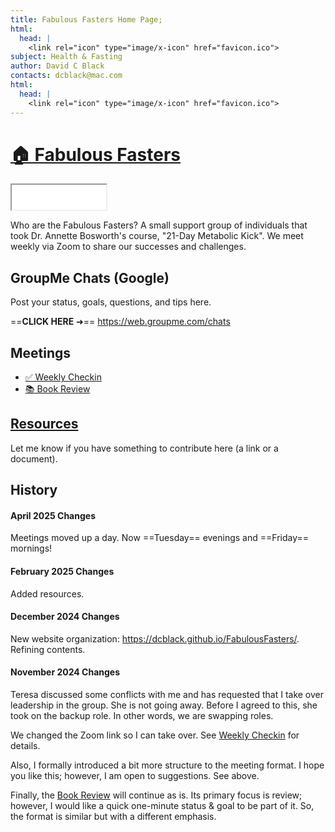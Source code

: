 ```yaml
---
title: Fabulous Fasters Home Page;
html:
  head: |
    <link rel="icon" type="image/x-icon" href="favicon.ico">
subject: Health & Fasting
author: David C Black
contacts: dcblack@mac.com
html:
  head: |
    <link rel="icon" type="image/x-icon" href="favicon.ico">
---
```

# [🏠 Fabulous Fasters](https://dcblack.github.io/FabulousFasters/index.html)

<iframe src="updated.md" width="30%" height="40px"></iframe>

<meta http-equiv="refresh" content="10">
<meta property="og:title" content="Fabulous Fasters">
<meta property="og:description" content="Resources for our private group.">
<meta property="og:image" content="https://dcblack.github.io/FabulousFasters/fasting.jpg">
<meta property="og:url" content="https://dcblack.github.io/FabulousFasters/index.html">

Who are the Fabulous Fasters? A small support group of individuals that took Dr. Annette Bosworth's course, "21-Day Metabolic Kick". We meet weekly via Zoom to share our successes and challenges.

## GroupMe Chats (Google)

Post your status, goals, questions, and tips here.

==**CLICK HERE** ➜== https://web.groupme.com/chats


## Meetings

- [✅ Weekly Checkin](https://dcblack.github.io/FabulousFasters/WeeklyCheckin.html)
- [📚 Book Review](https://dcblack.github.io/FabulousFasters/BookReview.html)

## [Resources](https://dcblack.github.io/FabulousFasters/Resources/index.html)

Let me know if you have something to contribute here (a link or a document).

## History

#### April 2025 Changes

Meetings moved up a day. Now ==Tuesday== evenings and ==Friday== mornings!

#### February 2025 Changes

Added resources.

#### December 2024 Changes

New website organization: https://dcblack.github.io/FabulousFasters/. Refining contents.

#### November 2024 Changes

Teresa discussed some conflicts with me and has requested that I take over leadership in the group. She is not going away. Before I agreed to this, she took on the backup role. In other words, we are swapping roles.

We changed the Zoom link so I can take over. See [Weekly Checkin](https://dcblack.github.io/FabulousFasters/WeeklyCheckin.html) for details.

Also, I formally introduced a bit more structure to the meeting format. I hope you like this; however, I am open to suggestions. See above.

Finally, the [Book Review](https://dcblack.github.io/FabulousFasters/BookReview.html) will continue as is. Its primary focus is review; however, I would like a quick one-minute status & goal to be part of it. So, the format is similar but with a different emphasis.
